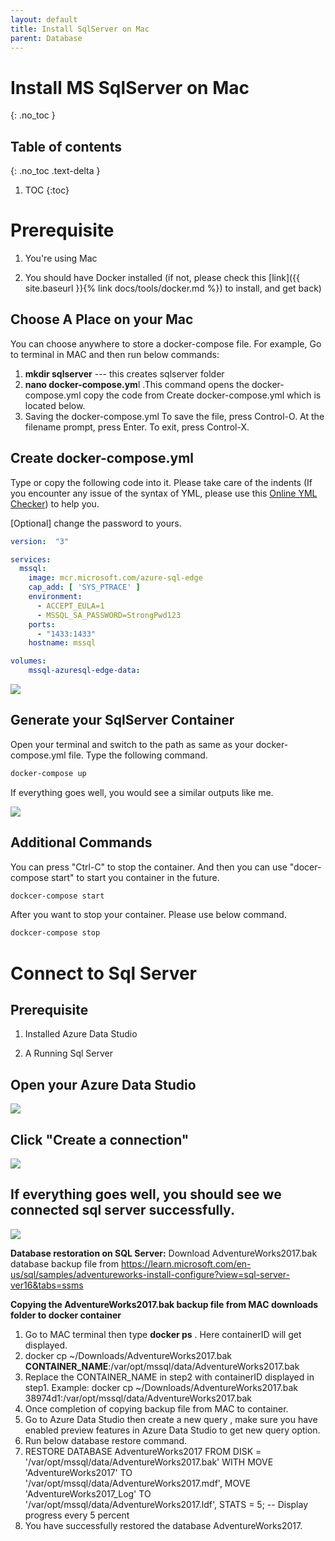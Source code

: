 ```yaml
---
layout: default
title: Install SqlServer on Mac
parent: Database
---
```


# Install MS SqlServer on Mac
{: .no_toc }

## Table of contents
{: .no_toc .text-delta }

 1. TOC
{:toc}


# Prerequisite

1. You're using Mac

2. You should have Docker installed (if not, please check this [link]({{ site.baseurl }}{% link docs/tools/docker.md %}) to install, and get back)


## Choose A Place on your Mac 

You can choose anywhere to store a docker-compose file. For example, 
Go to terminal in MAC and then run below commands:
1. **mkdir sqlserver**   --- this creates sqlserver folder
2. **nano docker-compose.ym**l  .This command opens the docker-compose.yml copy the code from Create docker-compose.yml which is located below.
3.  Saving the docker-compose.yml
    To save the file, press Control-O.
    At the filename prompt, press Enter.
    To exit, press Control-X.


## Create docker-compose.yml

Type or copy the following code into it. Please take care of the indents (If you encounter any issue of the syntax of YML, please use this [Online YML Checker](https://yamlchecker.com/)) to help you.

[Optional] change the password to yours.

```yml
version:  "3"

services:
  mssql:
    image: mcr.microsoft.com/azure-sql-edge
    cap_add: [ 'SYS_PTRACE' ]
    environment:
      - ACCEPT_EULA=1
      - MSSQL_SA_PASSWORD=StrongPwd123
    ports:
      - "1433:1433"
    hostname: mssql

volumes:
    mssql-azuresql-edge-data:
```


 ![](/assets/images/database/sqlserver-mac/sqlserver-mac-2.png)


## Generate your SqlServer Container

Open your terminal and switch to the path as same as your docker-compose.yml file. Type the following command.



```bash
docker-compose up
```

If everything goes well, you would see a similar outputs like me.

 ![](/assets/images/database/sqlserver-mac/sqlserver-mac-3.png)





## Additional Commands

You can press "Ctrl-C" to stop the container. And then you can use "docer-compose start" to start you container in the future.

```bash
dockcer-compose start
```

After you want to stop your container. Please use below command.

```bash
dockcer-compose stop
```


# Connect to Sql Server

## Prerequisite

1. Installed Azure Data Studio

2. A Running Sql Server


## Open your Azure Data Studio


 ![](/assets/images/database/sqlserver-mac/sqlserver-mac-4.png)

## Click "Create a connection"

 ![](/assets/images/database/sqlserver-mac/sqlserver-mac-6.png)


## If everything goes well, you should see we connected sql server successfully.

![](/assets/images/database/sqlserver-mac/sqlserver-mac-7.png)


**Database restoration on SQL Server:**
Download AdventureWorks2017.bak database backup file from https://learn.microsoft.com/en-us/sql/samples/adventureworks-install-configure?view=sql-server-ver16&tabs=ssms


      
 **Copying the AdventureWorks2017.bak backup file from MAC downloads folder to docker container**
1. Go to MAC terminal then type **docker ps** . Here containerID will get displayed.
2. docker cp ~/Downloads/AdventureWorks2017.bak **CONTAINER_NAME**:/var/opt/mssql/data/AdventureWorks2017.bak
3. Replace the CONTAINER_NAME in step2 with containerID displayed in step1.
    Example: docker cp ~/Downloads/AdventureWorks2017.bak 38974d1:/var/opt/mssql/data/AdventureWorks2017.bak
4. Once completion of copying backup file from MAC to container.
5. Go to Azure Data Studio then create a new query , make sure you have enabled preview features in Azure Data Studio to get new query option.
6. Run below database restore command.
7. RESTORE DATABASE AdventureWorks2017
FROM DISK = '/var/opt/mssql/data/AdventureWorks2017.bak'
WITH 
    MOVE 'AdventureWorks2017' TO '/var/opt/mssql/data/AdventureWorks2017.mdf',
    MOVE 'AdventureWorks2017_Log' TO '/var/opt/mssql/data/AdventureWorks2017.ldf',
    STATS = 5; -- Display progress every 5 percent
8. You have successfully restored the database AdventureWorks2017. 
   

